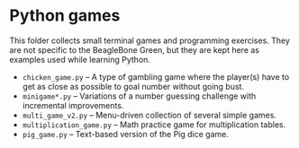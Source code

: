 # Python games

This folder collects small terminal games and programming exercises. They are not specific to the BeagleBone Green, but they are kept here as examples used while learning Python.

- `chicken_game.py` – A type of gambling game where the player(s) have to get as close as possible to goal number without going bust.
- `minigame*.py` – Variations of a number guessing challenge with incremental improvements.
- `multi_game_v2.py` – Menu-driven collection of several simple games.
- `multiplication_game.py` – Math practice game for multiplication tables.
- `pig_game.py` – Text-based version of the Pig dice game.
